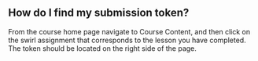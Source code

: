 ## How do I find my submission token?

From the course home page navigate to Course Content, and then click on the swirl assignment that corresponds to the lesson you have completed. The token should be located on the right side of the page.